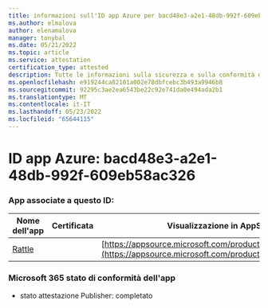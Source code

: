 ```yaml
---
title: informazioni sull'ID app Azure per bacd48e3-a2e1-48db-992f-609eb58ac326
ms.author: elmalova
author: elenamalova
manager: tonybal
ms.date: 05/21/2022
ms.topic: article
ms.service: attestation
certification_type: attested
description: Tutte le informazioni sulla sicurezza e sulla conformità disponibili per bacd48e3-a2e1-48db-992f-609eb58ac326.
ms.openlocfilehash: e919244ca02101a002e78dbfcebc3b493a9946b8
ms.sourcegitcommit: 92295c3ae2ea6543be22c92e741da0e494ada2b1
ms.translationtype: MT
ms.contentlocale: it-IT
ms.lasthandoff: 05/23/2022
ms.locfileid: "65644115"
---
```

# <a name="azure-app-id-bacd48e3-a2e1-48db-992f-609eb58ac326"></a>ID app Azure: bacd48e3-a2e1-48db-992f-609eb58ac326


### <a name="apps-associated-with-this-id"></a>App associate a questo ID:
| **Nome dell'app** | **Certificata** | **Visualizzazione in AppSource** |
|--------------|---------------|-----------------------|
| [Rattle](../forward/WA200004030.md) |  | [https://appsource.microsoft.com/product/office/WA200004030](https://appsource.microsoft.com/product/office/WA200004030) |

### <a name="microsoft-365-app-compliance-status"></a>Microsoft 365 stato di conformità dell'app
- stato attestazione Publisher: completato
